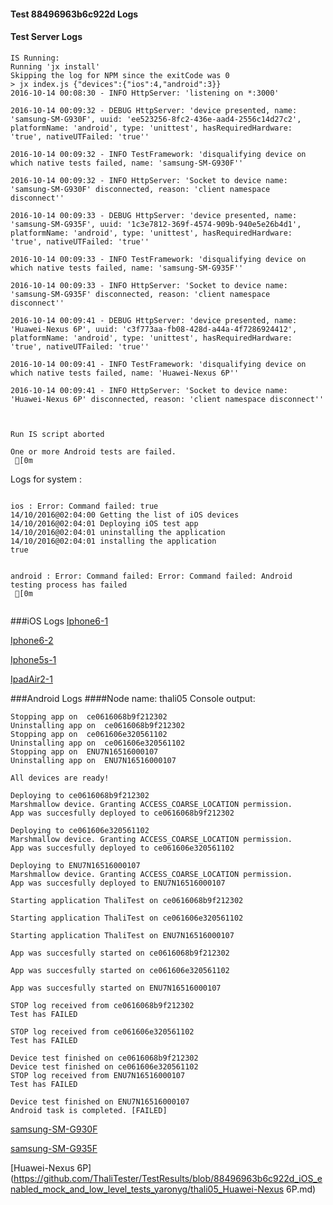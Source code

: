#### Test 88496963b6c922d Logs

#### Test Server Logs
```
IS Running:
Running 'jx install'
Skipping the log for NPM since the exitCode was 0
> jx index.js {"devices":{"ios":4,"android":3}}
2016-10-14 00:08:30 - INFO HttpServer: 'listening on *:3000'

2016-10-14 00:09:32 - DEBUG HttpServer: 'device presented, name: 'samsung-SM-G930F', uuid: 'ee523256-8fc2-436e-aad4-2556c14d27c2', platformName: 'android', type: 'unittest', hasRequiredHardware: 'true', nativeUTFailed: 'true''

2016-10-14 00:09:32 - INFO TestFramework: 'disqualifying device on which native tests failed, name: 'samsung-SM-G930F''

2016-10-14 00:09:32 - INFO HttpServer: 'Socket to device name: 'samsung-SM-G930F' disconnected, reason: 'client namespace disconnect''

2016-10-14 00:09:33 - DEBUG HttpServer: 'device presented, name: 'samsung-SM-G935F', uuid: '1c3e7812-369f-4574-909b-940e5e26b4d1', platformName: 'android', type: 'unittest', hasRequiredHardware: 'true', nativeUTFailed: 'true''

2016-10-14 00:09:33 - INFO TestFramework: 'disqualifying device on which native tests failed, name: 'samsung-SM-G935F''

2016-10-14 00:09:33 - INFO HttpServer: 'Socket to device name: 'samsung-SM-G935F' disconnected, reason: 'client namespace disconnect''

2016-10-14 00:09:41 - DEBUG HttpServer: 'device presented, name: 'Huawei-Nexus 6P', uuid: 'c3f773aa-fb08-428d-a44a-4f7286924412', platformName: 'android', type: 'unittest', hasRequiredHardware: 'true', nativeUTFailed: 'true''

2016-10-14 00:09:41 - INFO TestFramework: 'disqualifying device on which native tests failed, name: 'Huawei-Nexus 6P''

2016-10-14 00:09:41 - INFO HttpServer: 'Socket to device name: 'Huawei-Nexus 6P' disconnected, reason: 'client namespace disconnect''


 
Run IS script aborted
 
One or more Android tests are failed.
 [0m

```


Logs for system : 
```

ios : Error: Command failed: true
14/10/2016@02:04:00 Getting the list of iOS devices 
14/10/2016@02:04:01 Deploying iOS test app 
14/10/2016@02:04:01 uninstalling the application 
14/10/2016@02:04:01 installing the application 
true


android : Error: Command failed: Error: Command failed: Android testing process has failed
 [0m


```
###iOS Logs
[Iphone6-1](https://github.com/ThaliTester/TestResults/blob/88496963b6c922d_iOS_enabled_mock_and_low_level_tests_yaronyg/iOS_Iphone6-1.md)

[Iphone6-2](https://github.com/ThaliTester/TestResults/blob/88496963b6c922d_iOS_enabled_mock_and_low_level_tests_yaronyg/iOS_Iphone6-2.md)

[Iphone5s-1](https://github.com/ThaliTester/TestResults/blob/88496963b6c922d_iOS_enabled_mock_and_low_level_tests_yaronyg/iOS_Iphone5s-1.md)

[IpadAir2-1](https://github.com/ThaliTester/TestResults/blob/88496963b6c922d_iOS_enabled_mock_and_low_level_tests_yaronyg/iOS_IpadAir2-1.md)


###Android Logs
####Node name: thali05
Console output:
```
Stopping app on  ce0616068b9f212302
Uninstalling app on  ce0616068b9f212302
Stopping app on  ce061606e320561102
Uninstalling app on  ce061606e320561102
Stopping app on  ENU7N16516000107
Uninstalling app on  ENU7N16516000107

All devices are ready!

Deploying to ce0616068b9f212302
Marshmallow device. Granting ACCESS_COARSE_LOCATION permission.
App was succesfully deployed to ce0616068b9f212302

Deploying to ce061606e320561102
Marshmallow device. Granting ACCESS_COARSE_LOCATION permission.
App was succesfully deployed to ce061606e320561102

Deploying to ENU7N16516000107
Marshmallow device. Granting ACCESS_COARSE_LOCATION permission.
App was succesfully deployed to ENU7N16516000107

Starting application ThaliTest on ce0616068b9f212302

Starting application ThaliTest on ce061606e320561102

Starting application ThaliTest on ENU7N16516000107

App was succesfully started on ce0616068b9f212302

App was succesfully started on ce061606e320561102

App was succesfully started on ENU7N16516000107

STOP log received from ce0616068b9f212302
Test has FAILED

STOP log received from ce061606e320561102
Test has FAILED

Device test finished on ce0616068b9f212302 
Device test finished on ce061606e320561102 
STOP log received from ENU7N16516000107
Test has FAILED

Device test finished on ENU7N16516000107 
Android task is completed. [FAILED]
```
[samsung-SM-G930F](https://github.com/ThaliTester/TestResults/blob/88496963b6c922d_iOS_enabled_mock_and_low_level_tests_yaronyg/thali05_samsung-SM-G930F.md)

[samsung-SM-G935F](https://github.com/ThaliTester/TestResults/blob/88496963b6c922d_iOS_enabled_mock_and_low_level_tests_yaronyg/thali05_samsung-SM-G935F.md)

[Huawei-Nexus 6P](https://github.com/ThaliTester/TestResults/blob/88496963b6c922d_iOS_enabled_mock_and_low_level_tests_yaronyg/thali05_Huawei-Nexus 6P.md)




